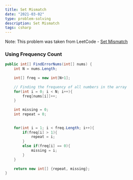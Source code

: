 ```yaml
---
title: Set Mismatch
date: "2021-03-02"
type: problem-solving
description: Set Mismatch
tags: csharp
---
```


Note: This problem was taken from LeetCode - [Set Mismatch](https://leetcode.com/problems/set-mismatch/)

### Using Frequency Count

```csharp
public int[] FindErrorNums(int[] nums) {
	int N = nums.Length;
	
	int[] freq = new int[N+1];
	
	// Finding the frequency of all numbers in the array
	for(int i = 0; i < N; i++){
		freq[nums[i]]++;
	}
	
	int missing = 0;
	int repeat = 0;
	
	
	for(int i = 1; i < freq.Length; i++){
		if(freq[i] > 1){
			repeat = i;
		}
		else if(freq[i] == 0){
			missing = i;
		}
	}
	
	return new int[] {repeat, missing};
}
```
